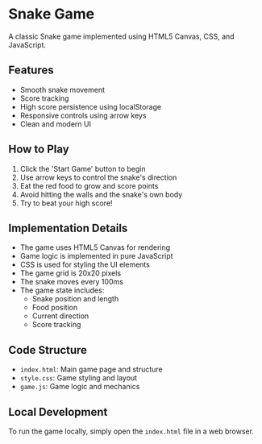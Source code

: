 # Snake Game

A classic Snake game implemented using HTML5 Canvas, CSS, and JavaScript.

## Features

- Smooth snake movement
- Score tracking
- High score persistence using localStorage
- Responsive controls using arrow keys
- Clean and modern UI

## How to Play

1. Click the 'Start Game' button to begin
2. Use arrow keys to control the snake's direction
3. Eat the red food to grow and score points
4. Avoid hitting the walls and the snake's own body
5. Try to beat your high score!

## Implementation Details

- The game uses HTML5 Canvas for rendering
- Game logic is implemented in pure JavaScript
- CSS is used for styling the UI elements
- The game grid is 20x20 pixels
- The snake moves every 100ms
- The game state includes:
  - Snake position and length
  - Food position
  - Current direction
  - Score tracking

## Code Structure

- `index.html`: Main game page and structure
- `style.css`: Game styling and layout
- `game.js`: Game logic and mechanics

## Local Development

To run the game locally, simply open the `index.html` file in a web browser.